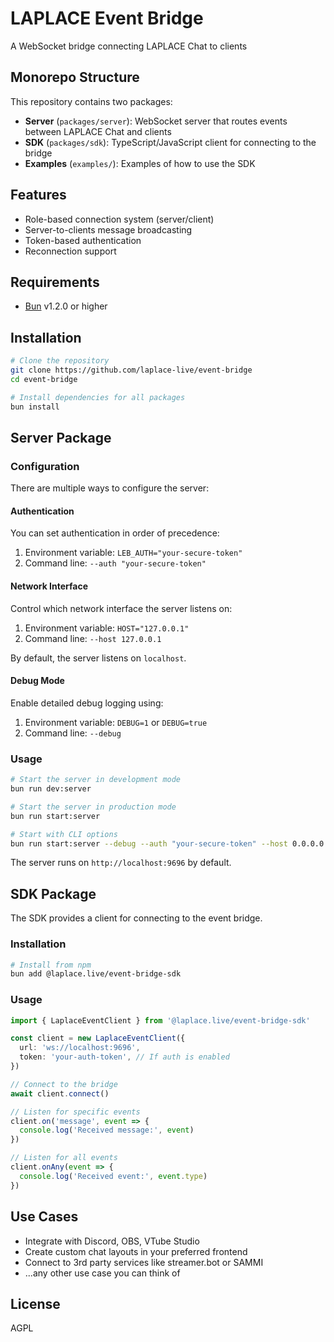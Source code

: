 # LAPLACE Event Bridge

A WebSocket bridge connecting LAPLACE Chat to clients

## Monorepo Structure

This repository contains two packages:

- **Server** (`packages/server`): WebSocket server that routes events between LAPLACE Chat and clients
- **SDK** (`packages/sdk`): TypeScript/JavaScript client for connecting to the bridge
- **Examples** (`examples/`): Examples of how to use the SDK

## Features

- Role-based connection system (server/client)
- Server-to-clients message broadcasting
- Token-based authentication
- Reconnection support

## Requirements

- [Bun](https://bun.sh/) v1.2.0 or higher

## Installation

```bash
# Clone the repository
git clone https://github.com/laplace-live/event-bridge
cd event-bridge

# Install dependencies for all packages
bun install
```

## Server Package

### Configuration

There are multiple ways to configure the server:

#### Authentication

You can set authentication in order of precedence:

1. Environment variable: `LEB_AUTH="your-secure-token"`
2. Command line: `--auth "your-secure-token"`

#### Network Interface

Control which network interface the server listens on:

1. Environment variable: `HOST="127.0.0.1"`
2. Command line: `--host 127.0.0.1`

By default, the server listens on `localhost`.

#### Debug Mode

Enable detailed debug logging using:

1. Environment variable: `DEBUG=1` or `DEBUG=true`
2. Command line: `--debug`

### Usage

```bash
# Start the server in development mode
bun run dev:server

# Start the server in production mode
bun run start:server

# Start with CLI options
bun run start:server --debug --auth "your-secure-token" --host 0.0.0.0
```

The server runs on `http://localhost:9696` by default.

## SDK Package

The SDK provides a client for connecting to the event bridge.

### Installation

```bash
# Install from npm
bun add @laplace.live/event-bridge-sdk
```

### Usage

```typescript
import { LaplaceEventClient } from '@laplace.live/event-bridge-sdk'

const client = new LaplaceEventClient({
  url: 'ws://localhost:9696',
  token: 'your-auth-token', // If auth is enabled
})

// Connect to the bridge
await client.connect()

// Listen for specific events
client.on('message', event => {
  console.log('Received message:', event)
})

// Listen for all events
client.onAny(event => {
  console.log('Received event:', event.type)
})
```

## Use Cases

- Integrate with Discord, OBS, VTube Studio
- Create custom chat layouts in your preferred frontend
- Connect to 3rd party services like streamer.bot or SAMMI
- ...any other use case you can think of

## License

AGPL

